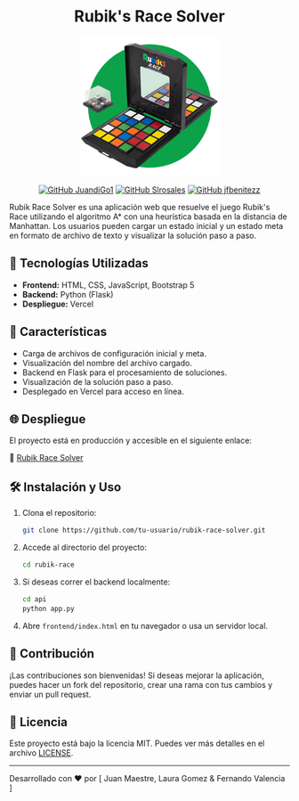 
<div align="center">
  <h1>
    Rubik's Race Solver
  </h1>

<img src="frontend/rbrace.png" alt="rubik" width="250"/>


[![GitHub JuandiGo1](https://img.shields.io/badge/by-JuandiGo1-red)](https://github.com/JuandiGo1)
[![GitHub Slrosales](https://img.shields.io/badge/by-Slrosales-green)](https://github.com/Slrosales)
[![GitHub jfbenitezz](https://img.shields.io/badge/by-FernandoMVG-purple)]((https://github.com/FernandoMVG))

</div>


Rubik Race Solver es una aplicación web que resuelve el juego Rubik's Race utilizando el algoritmo A* con una heurística basada en la distancia de Manhattan. Los usuarios pueden cargar un estado inicial y un estado meta en formato de archivo de texto y visualizar la solución paso a paso.

## 🚀 Tecnologías Utilizadas

- **Frontend:** HTML, CSS, JavaScript, Bootstrap 5
- **Backend:** Python (Flask)
- **Despliegue:** Vercel

## 📌 Características

- Carga de archivos de configuración inicial y meta.
- Visualización del nombre del archivo cargado.
- Backend en Flask para el procesamiento de soluciones.
- Visualización de la solución paso a paso.
- Desplegado en Vercel para acceso en línea.


## 🌐 Despliegue

El proyecto está en producción y accesible en el siguiente enlace:

🔗 [Rubik Race Solver](https://rubik-race.vercel.app)

## 🛠 Instalación y Uso

1. Clona el repositorio:
   ```bash
   git clone https://github.com/tu-usuario/rubik-race-solver.git
   ```
2. Accede al directorio del proyecto:
   ```bash
   cd rubik-race
   ```
3. Si deseas correr el backend localmente:
   ```bash
   cd api
   python app.py
   ```
4. Abre `frontend/index.html` en tu navegador o usa un servidor local.

## 🤝 Contribución

¡Las contribuciones son bienvenidas! Si deseas mejorar la aplicación, puedes hacer un fork del repositorio, crear una rama con tus cambios y enviar un pull request.

## 📜 Licencia

Este proyecto está bajo la licencia MIT. Puedes ver más detalles en el archivo [LICENSE](LICENSE).

---
Desarrollado con ❤️ por [ Juan Maestre, Laura Gomez & Fernando Valencia ]
